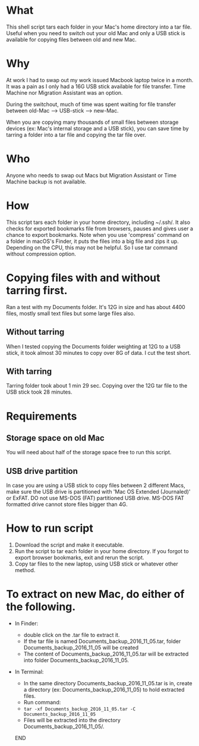 # What
This shell script tars each folder in your Mac's home directory into a tar file. Useful when you need to switch out your old Mac and only a USB stick is available for copying files between old and new Mac. 


# Why
At work I had to swap out my work issued Macbook laptop twice in a month. It was a pain as I only had a 16G USB stick available for file transfer. Time Machine nor Migration Assistant was an option.

During the switchout, much of time was spent waiting for file transfer between   old-Mac --> USB-stick --> new-Mac. 

When you are copying many thousands of small files between storage devices (ex: Mac's internal storage and a USB stick), you can save time by tarring a folder into a tar file and copying the tar file over.


# Who
Anyone who needs to swap out Macs but Migration Assistant or Time Machine backup is not available. 


# How
This script tars each folder in your home directory, including ~/.ssh/. It also checks for exported bookmarks file from browsers, pauses and gives user a chance to export bookmarks. Note when you use 'compress' command on a folder in macOS's Finder, it puts the files into a big file and zips it up. Depending on the CPU, this may not be helpful. So I use tar command without compression option.


# Copying files with and without tarring first.
Ran a test with my Documents folder.
It's 12G in size and has about 4400 files, mostly small text files but some large files also.

## Without tarring
When I tested copying the Documents folder weighting at 12G to a USB stick, it took almost 30 minutes to copy over 8G of data. I cut the test short.

## With tarring
Tarring folder took about 1 min 29 sec.
Copying over the 12G tar file to the USB stick took 28 minutes.


# Requirements
## Storage space on old Mac
You will need about half of the storage space free to run this script.

## USB drive partition
In case you are using a USB stick to copy files between 2 different Macs, make sure the USB drive is partitioned with 'Mac OS Extended (Journaled)' or ExFAT. DO not use MS-DOS (FAT) partitioned USB drive. MS-DOS FAT formatted drive cannot store files bigger than 4G.


# How to run script
1. Download the script and make it executable.
1. Run the script to tar each folder in your home directory. If you forgot to export browser bookmarks, exit and rerun the script.
1. Copy tar files to the new laptop, using USB stick or whatever other method.


# To extract on new Mac, do either of the following.
* In Finder: 
  * double click on the .tar file to extract it. 
  * If the tar file is named Documents_backup_2016_11_05.tar, folder Documents_backup_2016_11_05 will be created
  * The content of Documents_backup_2016_11_05.tar will be extracted into folder Documents_backup_2016_11_05.
* In Terminal: 
  * In the same directory Documents_backup_2016_11_05.tar is in, create a directory (ex: Documents_backup_2016_11_05) to hold extracted files.
  * Run command:
  * ```tar -xf Documents_backup_2016_11_05.tar -C Documents_backup_2016_11_05```
  * Files will be extracted into the directory Documents_backup_2016_11_05/.
  
  
  END
